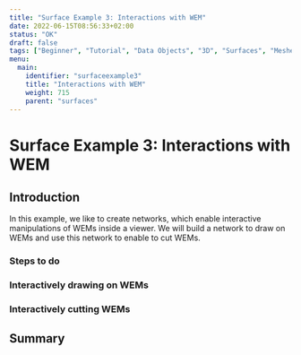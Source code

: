 ```yaml
---
title: "Surface Example 3: Interactions with WEM"
date: 2022-06-15T08:56:33+02:00
status: "OK"
draft: false
tags: ["Beginner", "Tutorial", "Data Objects", "3D", "Surfaces", "Meshes", "WEM"]
menu: 
  main:
    identifier: "surfaceexample3"
    title: "Interactions with WEM"
    weight: 715
    parent: "surfaces"
---
```

# Surface Example 3: Interactions with WEM

## Introduction
In this example, we like to create networks, which enable interactive manipulations of WEMs inside a viewer. We will build a network to draw on WEMs and use this network to enable to cut WEMs.

### Steps to do
### Interactively drawing on WEMs
### Interactively cutting WEMs

## Summary